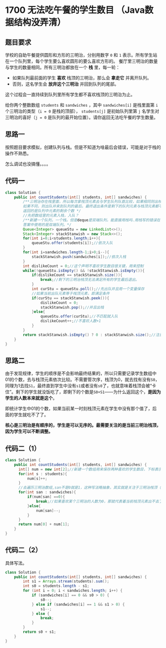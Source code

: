 # 1700 无法吃午餐的学生数目 （Java数据结构没弄清）

## 题目要求

学校的自助午餐提供圆形和方形的三明治，分别用数字 `0` 和 `1` 表示。所有学生站在一个队列里，每个学生要么喜欢圆形的要么喜欢方形的。
 餐厅里三明治的数量与学生的数量相同。所有三明治都放在一个 **栈** 里，每一轮：

- 如果队列最前面的学生 **喜欢** 栈顶的三明治，那么会 **拿走它** 并离开队列。
- 否则，这名学生会 **放弃这个三明治** 并回到队列的尾部。

这个过程会一直持续到队列里所有学生都不喜欢栈顶的三明治为止。

给你两个整数数组 `students` 和 `sandwiches` ，其中 `sandwiches[i]` 是栈里面第 `i` 个三明治的类型（`i = 0` 是栈的顶部）， `students[j]` 是初始队列里第 `j` 名学生对三明治的喜好（`j = 0` 是队列的最开始位置）。请你返回无法吃午餐的学生数量。

## 思路一

按照题目要求模拟，创建队列与栈。但是不知道为啥最后会错误，可能是对于栈的操作不熟悉。

怎么调试也没搞懂。。。。

## 代码一

```java
class Solution {
    public int countStudents(int[] students, int[] sandwiches) {
        /**三明治存在栈里面，所以每次拿栈顶元素去与学生队列队首比较，如果相同则出栈，出队。
        如果不同，则出队并来到队列的最后。最终退出条件是剩下的队列元素与栈顶元素都不相等
        返回的是队列中元素的剩余个数 */
        //先把数组里的元素入栈，入队？
        /**新建一个队列，一个栈。但是deque是双端队列，能直接用栈吗.用栈写的错误在于入栈后顺序给颠倒
        答案中使用的是双端队列。*/
        Queue<Integer> queueStu = new LinkedList<>();
        Stack<Integer> stackStanwish = new Stack<>();
        for(int i=0;i<students.length;i++){
            queueStu.offer(students[i]);//依次入队
        }
        for(int i=sandwiches.length-1;i>0;i--){
            stackStanwish.push(sandwiches[i]);//依次入栈
        }
        int dislikeCount = 0;//这个声明不喜欢学生数目很关键，用来控制
        while(!queueStu.isEmpty() && !stackStanwish.isEmpty()){
            if(dislikeCount == stackStanwish.size()){
                break;//剩下的三明治栈顶无法满足所有的学生最后退出。
            }
            int curStu = queueStu.poll();//先出队并且用一个变量保存
            //如果当前出队元素等于栈顶元素，即满足条件
            if(curStu == stackStanwish.peek()){
                dislikeCount = 0;
                stackStanwish.pop();//并且出栈
            }else{
                queueStu.offer(curStu);//不匹配就入队
                dislikeCount++;//不喜欢人数+1
            }
        }
        return stackStanwish.isEmpty() ? 0 : stackStanwish.size();//注意三明治数量与学生数量相同
    }
}
```

## 思路二

由于发现规律，学生的顺序是不会影响最终结果的，所以只需要记录学生数组中01的个数，去与栈顶元素依次比较。不需要管次序，栈顶为0，就去找有没有`S0`，同理为1去找`S1`，最终直到学生中没有`s1`或者没有`s0`了，也就意味着栈顶会被“卡住”。剩下的学生就没饭吃了，即剩下的个数是`S0+S1`——为什么返回这个，**是因为学生的人数本来就是这个**。

即统计学生中01的个数，如果当前某一时刻栈顶元素在学生中没有那个值了，后面的学生就吃不了了。

**核心是三明治是有顺序的，学生是可以无序的。最需要关注的是当前三明治栈顶，因为学生可以不断调整。**

## 代码二（1）

```java
class Solution {
    public int countStudents(int[] students, int[] sandwiches) {
      int[] num = new int[2];//新建一个数组用来保存两种喜欢的学生数目，下标表示01，值表示喜欢人数
      for(int s : students){
          num[s]++;
      }
      //去遍历三明治数组,san不是0就是1，这种写法略抽象，其实就是关注于三明治栈顶（数组最前面那个元素）还有没有人对应。没有的话就代表着后面人都吃不了饭了。
      for(int san : sandwiches){
          if(num[san] ==0){
              break;//如果喜欢某个三明治的人数为0，那就代表着当前栈顶元素出不去了，即上述情况。
          }else{
              num[san]--;
          }
      }
      return num[0] + num[1];
    }
}
```

## 代码二（2）

具体写法。

```java
class Solution {
    public int countStudents(int[] students, int[] sandwiches) {
        int s1 = Arrays.stream(students).sum();
        int s0 = students.length - s1;
        for (int i = 0; i < sandwiches.length; i++) {
            if (sandwiches[i] == 0 && s0 > 0) {
                s0--;
            } else if (sandwiches[i] == 1 && s1 > 0) {
                s1--;
            } else {
                break;
            }
        }
        return s0 + s1;
    }
}
```